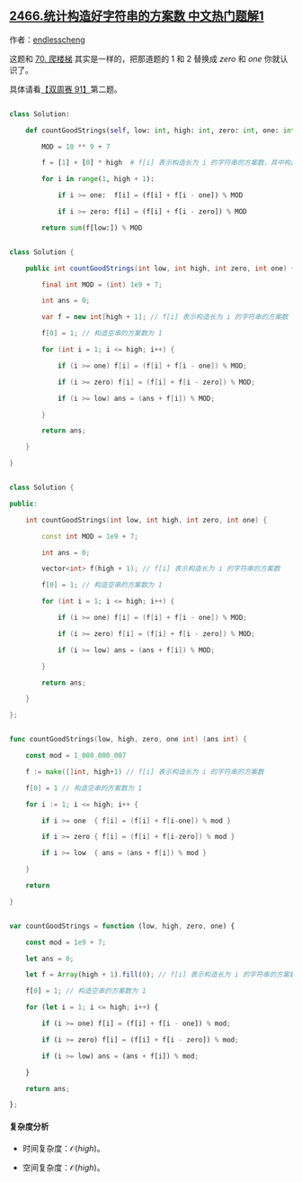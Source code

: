 ## [2466.统计构造好字符串的方案数 中文热门题解1](https://leetcode.cn/problems/count-ways-to-build-good-strings/solutions/100000/by-endlesscheng-4j22)

作者：[endlesscheng](https://leetcode.cn/u/endlesscheng)

这题和 [70. 爬楼梯](https://leetcode.cn/problems/climbing-stairs/) 其实是一样的，把那道题的 $1$ 和 $2$ 替换成 $\textit{zero}$ 和 $\textit{one}$ 你就认识了。

具体请看[【双周赛 91】](https://www.bilibili.com/video/BV1gd4y1b7qj/?t=1m49s)第二题。

```py [sol-Python3]
class Solution:
    def countGoodStrings(self, low: int, high: int, zero: int, one: int) -> int:
        MOD = 10 ** 9 + 7
        f = [1] + [0] * high  # f[i] 表示构造长为 i 的字符串的方案数，其中构造空串的方案数为 1
        for i in range(1, high + 1):
            if i >= one:  f[i] = (f[i] + f[i - one]) % MOD
            if i >= zero: f[i] = (f[i] + f[i - zero]) % MOD
        return sum(f[low:]) % MOD
```

```java [sol-Java]
class Solution {
    public int countGoodStrings(int low, int high, int zero, int one) {
        final int MOD = (int) 1e9 + 7;
        int ans = 0;
        var f = new int[high + 1]; // f[i] 表示构造长为 i 的字符串的方案数
        f[0] = 1; // 构造空串的方案数为 1
        for (int i = 1; i <= high; i++) {
            if (i >= one) f[i] = (f[i] + f[i - one]) % MOD;
            if (i >= zero) f[i] = (f[i] + f[i - zero]) % MOD;
            if (i >= low) ans = (ans + f[i]) % MOD;
        }
        return ans;
    }
}
```

```cpp [sol-C++]
class Solution {
public:
    int countGoodStrings(int low, int high, int zero, int one) {
        const int MOD = 1e9 + 7;
        int ans = 0;
        vector<int> f(high + 1); // f[i] 表示构造长为 i 的字符串的方案数
        f[0] = 1; // 构造空串的方案数为 1
        for (int i = 1; i <= high; i++) {
            if (i >= one) f[i] = (f[i] + f[i - one]) % MOD;
            if (i >= zero) f[i] = (f[i] + f[i - zero]) % MOD;
            if (i >= low) ans = (ans + f[i]) % MOD;
        }
        return ans;
    }
};
```

```go [sol-Go]
func countGoodStrings(low, high, zero, one int) (ans int) {
	const mod = 1_000_000_007
	f := make([]int, high+1) // f[i] 表示构造长为 i 的字符串的方案数
	f[0] = 1 // 构造空串的方案数为 1
	for i := 1; i <= high; i++ {
		if i >= one  { f[i] = (f[i] + f[i-one]) % mod }
		if i >= zero { f[i] = (f[i] + f[i-zero]) % mod }
		if i >= low  { ans = (ans + f[i]) % mod }
	}
	return
}
```

```js [sol-JavaScript]
var countGoodStrings = function (low, high, zero, one) {
    const mod = 1e9 + 7;
    let ans = 0;
    let f = Array(high + 1).fill(0); // f[i] 表示构造长为 i 的字符串的方案数
    f[0] = 1; // 构造空串的方案数为 1
    for (let i = 1; i <= high; i++) {
        if (i >= one) f[i] = (f[i] + f[i - one]) % mod;
        if (i >= zero) f[i] = (f[i] + f[i - zero]) % mod;
        if (i >= low) ans = (ans + f[i]) % mod;
    }
    return ans;
};
```

#### 复杂度分析

- 时间复杂度：$\mathcal{O}(\textit{high})$。
- 空间复杂度：$\mathcal{O}(\textit{high})$。
